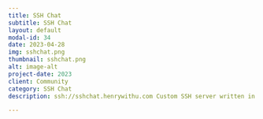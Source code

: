 ```yaml
---
title: SSH Chat
subtitle: SSH Chat
layout: default
modal-id: 34
date: 2023-04-28
img: sshchat.png
thumbnail: sshchat.png
alt: image-alt
project-date: 2023
client: Community
category: SSH Chat
description: ssh://sshchat.henrywithu.com Custom SSH server written in Go. Instead of a shell, you get a chat prompt.

---
```


